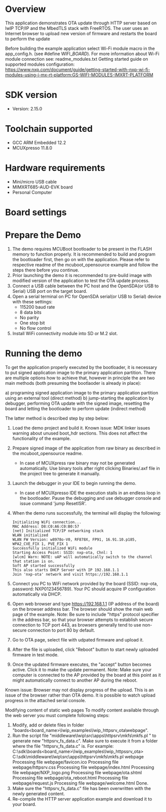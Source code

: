 Overview
========
This application demonstrates OTA update through HTTP server based on lwIP TCP/IP and the MbedTLS stack with
FreeRTOS. The user uses an Internet browser to upload new version of firmware and restarts the board to perform the update

Before building the example application select Wi-Fi module macro in the app_config.h. (see #define WIFI_<SoC Name>_BOARD_<Module Name>).
For more information about Wi-Fi module connection see:
    readme_modules.txt
    Getting started guide on supported modules configuration:
    https://www.nxp.com/document/guide/getting-started-with-nxp-wi-fi-modules-using-i-mx-rt-platform:GS-WIFI-MODULES-IMXRT-PLATFORM


SDK version
===========
- Version: 2.15.0

Toolchain supported
===================
- GCC ARM Embedded  12.2
- MCUXpresso  11.8.0

Hardware requirements
=====================
- Mini/micro USB cable
- MIMXRT685-AUD-EVK board
- Personal Computer


Board settings
==============

Prepare the Demo
================
1. The demo requires MCUBoot bootloader to be present in the FLASH memory to function properly.
   It is recommended to build and program the bootloader first, then go on with the application.
   Please refer to respective readme of the mcuboot_opensource example and follow the steps there before you continue.
2. Prior launching the demo it is recommended to pre-build image with modified version of the application to test the OTA update process.
2. Connect a USB cable between the PC host and the OpenSDA(or USB to Serial) USB port on the target board.
3. Open a serial terminal on PC for OpenSDA serial(or USB to Serial) device with these settings:
    - 115200 baud rate
    - 8 data bits
    - No parity
    - One stop bit
    - No flow control
4.  Install WiFi connectivity module into SD or M.2 slot.

Running the demo
================
To get the application properly executed by the bootloader, it is necessary to put signed application image to the primary application partition.
There are multiple options how to achieve that, however in principle the are two main methods (both presuming the bootlaoder is already in place):

a)  programing signed application image to the primary application partition using an external tool (direct method)
b)  jump-starting the application by debugger, performing OTA update with the signed image, resetting the board and letting the bootloader to perform update (indirect method)

The latter method is described step by step below:

1.  Load the demo project and build it.
    Known issue: MDK linker issues warning about unused boot_hdr sections. This does not affect the functionality of the example.

2.  Prepare signed image of the application from raw binary as described in the mcuboot_opensource readme.
     - In case of MCUXpress raw binary may not be generated automatically. Use binary tools after right clicking Binaries/.axf file in the project tree to generate it manually.

3.  Launch the debugger in your IDE to begin running the demo.
     - In case of MCUXpresso IDE the execution stalls in an endless loop in the bootloader. Pause the debugging and use debugger console and issue command 'jump ResetISR'.

4.  When the demo runs successfully, the terminal will display the following:

        Initializing WiFi connection...
        MAC Address: D8:C0:A6:C0:B0:57
        [net] Initialized TCP/IP networking stack
        WLAN initialized
        WLAN FW Version: w8978o-V0, RF878X, FP91, 16.91.10.p185, WPA2_CVE_FIX 1, PVE_FIX 1
        Successfully initialized WiFi module
        Starting Access Point: SSID: nxp-ota, Chnl: 1
        [wlcm] Warn: NOTE: uAP will automatically switch to the channel that station is on.
        Soft AP started successfully
        This also starts DHCP Server with IP 192.168.1.1
        Join 'nxp-ota' network and visit https://192.168.1.1

5. Connect you PC to WiFi network provided by the board (SSID: nxp-ota, password: NXP0123456789).
   Your PC should acquire IP configuration automatically via DHCP.

6. Open web browser and type https://192.168.1.1 (IP address of the board) on the browser address bar.
   The browser should show the main web page of the example.
   Note: Be sure to include "https" protocol specifier in the address bar, so that your browser attempts to establish secure connection to TCP port 443,
   as browsers generally tend to use non-secure connection to port 80 by default.

7. Go to OTA page, select file with udpated firmware and upload it.

8. After the file is uploaded, click "Reboot" button to start newly uploaded firmware in test mode.

9. Once the updated firmware executes, the "accept" button becomes active. Click it to make the update permanent.
   Note: Make sure your computer is connected to the AP provided by the board at this point as it might automatically connect to another AP during the reboot. 

Known issue:
Browser may not display progress of the upload. This is an issue of the browser rather than OTA demo.
It is possible to watch upload progress in the attached serial console.

Modifying content of static web pages
To modify content available through the web server you must complete following steps:
  1. Modify, add or delete files in folder "boards\<board_name>\lwip_examples\lwip_httpsrv_ota\webpage".
  2. Run the script file "middleware\lwip\src\apps\httpsrv\mkfs\mkfs.pl <directory name>" to generate new "httpsrv_fs_data.c".
     Make sure to execute it from a folder where the file "httpsrv_fs_data.c" is. For example:
        C:\sdk\boards\<board_name>\lwip_examples\lwip_httpssrv_ota> C:\sdk\middleware\lwip\src\apps\httpsrv\mkfs\mkfs.pl webpage
		Processing file webpage/favicon.ico
        Processing file webpage/httpsrv.css
        Processing file webpage/index.html
        Processing file webpage/NXP_logo.png
        Processing file webpage/ota.shtml
        Processing file webpage/ota_reboot.html
        Processing file webpage/request.js
        Processing file webpage/welcome.html
		Done.
  3. Make sure the "httpsrv_fs_data.c" file has been overwritten with the newly generated content.
  4. Re-compile the HTTP server application example and download it to your board. 
